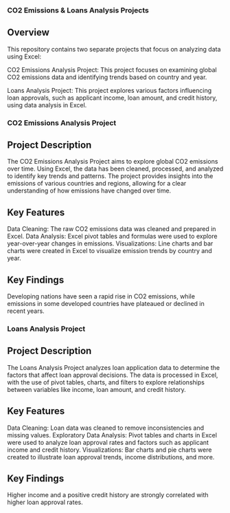 ### CO2 Emissions & Loans Analysis Projects
## Overview
This repository contains two separate projects that focus on analyzing data using Excel:

CO2 Emissions Analysis Project: This project focuses on examining global CO2 emissions data and identifying trends based on country and year.

Loans Analysis Project: This project explores various factors influencing loan approvals, such as applicant income, loan amount, and credit history, using data analysis in Excel.

### CO2 Emissions Analysis Project
## Project Description
The CO2 Emissions Analysis Project aims to explore global CO2 emissions over time. Using Excel, the data has been cleaned, processed, and analyzed to identify key trends and patterns. The project provides insights into the emissions of various countries and regions, allowing for a clear understanding of how emissions have changed over time.

## Key Features
Data Cleaning: The raw CO2 emissions data was cleaned and prepared in Excel.
Data Analysis: Excel pivot tables and formulas were used to explore year-over-year changes in emissions.
Visualizations: Line charts and bar charts were created in Excel to visualize emission trends by country and year.
## Key Findings
Developing nations have seen a rapid rise in CO2 emissions, while emissions in some developed countries have plateaued or declined in recent years.


### Loans Analysis Project
## Project Description
The Loans Analysis Project analyzes loan application data to determine the factors that affect loan approval decisions. The data is processed in Excel, with the use of pivot tables, charts, and filters to explore relationships between variables like income, loan amount, and credit history.

## Key Features
Data Cleaning: Loan data was cleaned to remove inconsistencies and missing values.
Exploratory Data Analysis: Pivot tables and charts in Excel were used to analyze loan approval rates and factors such as applicant income and credit history.
Visualizations: Bar charts and pie charts were created to illustrate loan approval trends, income distributions, and more.
## Key Findings
Higher income and a positive credit history are strongly correlated with higher loan approval rates.
